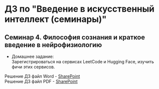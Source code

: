# ДЗ по "Введение в искусственный интеллект (семинары)"

## Семинар 4. Философия сознания и краткое введение в нейрофизиологию

* Домашнее задание:  
 Зарегистрироваться на сервисах LeetCode и Hugging Face, изучить фичи этих сервисов.

Решение ДЗ файл Word - [SharePoint](https://glonassgps-my.sharepoint.com/:w:/g/personal/uc20100_glonassgps_onmicrosoft_com/EbFUBHzLRqVIrPe0wLXq9KcBTv6Ja_cT3B8GE2P_gl16lw?e=aFy77b)  
Решение ДЗ файл PDF - [SharePoint](https://glonassgps-my.sharepoint.com/:b:/g/personal/uc20100_glonassgps_onmicrosoft_com/EQoa7c4HYWNOjJ4WRSmRIn8BwGtB8SqYqbHPniO1jjHfQQ?e=RKgE0C)